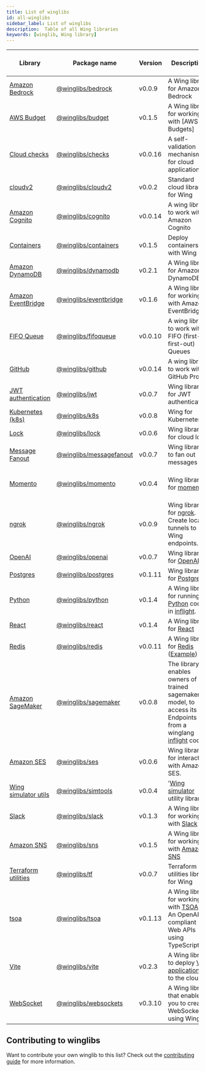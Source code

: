 ```yaml
---
title: List of winglibs
id: all-winglibs
sidebar_label: List of winglibs
description:  Table of all Wing libraries
keywords: [winglib, Wing library]
---
```


| Library  | Package name  | Version | Description  | Supported Wing platforms |
| -------- | ------- | ------- | ------- | ------- |
| [Amazon Bedrock](/docs/winglibs/winglibs/bedrock) | [@winglibs/bedrock](/docs/winglibs/winglibs/bedrock) |  v0.0.9 | A Wing library for Amazon Bedrock  | [sim](/docs/platforms/sim), [tf-aws](/docs/platforms/AWS/tf-aws) |
| [AWS Budget](/docs/winglibs/winglibs/budget) | [@winglibs/budget](/docs/winglibs/winglibs/budget) |  v0.1.5 | A Wing library for working with [AWS Budgets]  | [sim](/docs/platforms/sim), [tf-aws](/docs/platforms/AWS/tf-aws) |
| [Cloud checks](/docs/winglibs/winglibs/checks) | [@winglibs/checks](/docs/winglibs/winglibs/checks) |  v0.0.16 | A self-validation mechanism for cloud applications  | [*](/docs/platforms/platforms) |
| [cloudv2](/docs/winglibs/winglibs/cloudv2) | [@winglibs/cloudv2](/docs/winglibs/winglibs/cloudv2) |  v0.0.2 | Standard cloud library for Wing  | [sim](/docs/platforms/sim), [tf-aws](/docs/platforms/AWS/tf-aws) |
| [Amazon Cognito](/docs/winglibs/winglibs/cognito) | [@winglibs/cognito](/docs/winglibs/winglibs/cognito) |  v0.0.14 | A wing library to work with Amazon Cognito  | [sim](/docs/platforms/sim), [tf-aws](/docs/platforms/AWS/tf-aws) |
| [Containers](/docs/winglibs/winglibs/containers) | [@winglibs/containers](/docs/winglibs/winglibs/containers) |  v0.1.5 | Deploy containers with Wing  | [sim](/docs/platforms/sim), [tf-aws](/docs/platforms/AWS/tf-aws) |
| [Amazon DynamoDB](/docs/winglibs/winglibs/dynamodb) | [@winglibs/dynamodb](/docs/winglibs/winglibs/dynamodb) |  v0.2.1 | A Wing library for Amazon DynamoDB  | [sim](/docs/platforms/sim), [tf-aws](/docs/platforms/AWS/tf-aws) |
| [Amazon EventBridge](/docs/winglibs/winglibs/eventbridge) | [@winglibs/eventbridge](/docs/winglibs/winglibs/eventbridge) |  v0.1.6 | A Wing library for working with Amazon EventBridge  | [sim](/docs/platforms/sim), [tf-aws](/docs/platforms/AWS/tf-aws), [awscdk](/docs/platforms/AWS/awscdk) |
| [FIFO Queue](/docs/winglibs/winglibs/fifoqueue) | [@winglibs/fifoqueue](/docs/winglibs/winglibs/fifoqueue) |  v0.0.10 | A wing library to work with FIFO (first-in first-out) Queues  | [sim](/docs/platforms/sim), [tf-aws](/docs/platforms/AWS/tf-aws) |
| [GitHub](/docs/winglibs/winglibs/github) | [@winglibs/github](/docs/winglibs/winglibs/github) |  v0.0.14 | A wing library to work with GitHub Probot  | [*](/docs/platforms/platforms) |
| [JWT authentication](/docs/winglibs/winglibs/jwt) | [@winglibs/jwt](/docs/winglibs/winglibs/jwt) |  v0.0.7 | Wing library for JWT authentication  | [*](/docs/platforms/platforms) |
| [Kubernetes (k8s)](/docs/winglibs/winglibs/k8s) | [@winglibs/k8s](/docs/winglibs/winglibs/k8s) |  v0.0.8 | Wing for Kubernetes  | k8s |
| [Lock](/docs/winglibs/winglibs/lock) | [@winglibs/lock](/docs/winglibs/winglibs/lock) |  v0.0.6 | Wing library for cloud lock  | [*](/docs/platforms/platforms) |
| [Message Fanout](/docs/winglibs/winglibs/messagefanout) | [@winglibs/messagefanout](/docs/winglibs/winglibs/messagefanout) |  v0.0.7 | Wing library to fan out messages  | [sim](/docs/platforms/sim), [tf-aws](/docs/platforms/AWS/tf-aws) |
| [Momento](/docs/winglibs/winglibs/momento) | [@winglibs/momento](/docs/winglibs/winglibs/momento) |  v0.0.4 | Wing library for [momento](https://www.gomomento.com/)  | [sim](/docs/platforms/sim), [tf-aws](/docs/platforms/AWS/tf-aws), [tf-gcp](/docs/platforms/google-cloud/tf-gcp), [tf-azure](/docs/platforms/microsoft-azure/tf-azure) |
| [ngrok](/docs/winglibs/winglibs/ngrok) | [@winglibs/ngrok](/docs/winglibs/winglibs/ngrok) |  v0.0.9 | Wing library for [ngrok](https://ngrok.com/). Create local tunnels to Wing endpoints.  | [*](/docs/platforms/platforms) |
| [OpenAI](/docs/winglibs/winglibs/openai) | [@winglibs/openai](/docs/winglibs/winglibs/openai) |  v0.0.7 | Wing library for [OpenAI](https://openai.com/)  | [*](/docs/platforms/platforms) |
| [Postgres](/docs/winglibs/winglibs/postgres) | [@winglibs/postgres](/docs/winglibs/winglibs/postgres) |  v0.1.11 | Wing library for [Postgres](https://www.postgresql.org/)  | [sim](/docs/platforms/sim), [tf-aws](/docs/platforms/AWS/tf-aws) |
| [Python](/docs/winglibs/winglibs/python) | [@winglibs/python](/docs/winglibs/winglibs/python) |  v0.1.4 | A Wing library for running [Python](https://www.python.org/) code in [inflight](https://www.winglang.io/docs/concepts/inflights#inflight-code).  | [sim](/docs/platforms/sim), [tf-aws](/docs/platforms/AWS/tf-aws) |
| [React](/docs/winglibs/winglibs/react) | [@winglibs/react](/docs/winglibs/winglibs/react) |  v0.1.4 | A Wing library for [React](https://react.dev/)  | [sim](/docs/platforms/sim), [tf-aws](/docs/platforms/AWS/tf-aws) |
| [Redis](/docs/winglibs/winglibs/redis) | [@winglibs/redis](/docs/winglibs/winglibs/redis) |  v0.0.11 | A Wing library for [Redis](https://redis.io/) ([Example](https://www.winglang.io/docs/examples/redis)) | [sim](/docs/platforms/sim) |
| [Amazon SageMaker](/docs/winglibs/winglibs/sagemaker) | [@winglibs/sagemaker](/docs/winglibs/winglibs/sagemaker) |  v0.0.8 | The library enables owners of a trained sagemaker model, to access its Endpoints from a winglang [inflight](https://www.winglang.io/docs/concepts/inflights#inflight-code) code.  | [sim](/docs/platforms/sim), [tf-aws](/docs/platforms/AWS/tf-aws) |
| [Amazon SES](/docs/winglibs/winglibs/ses) | [@winglibs/ses](/docs/winglibs/winglibs/ses) |  v0.0.6 | Wing library for interacting with Amazon SES.  | [sim](/docs/platforms/sim), [tf-aws](/docs/platforms/AWS/tf-aws) |
| [Wing simulator utils](/docs/winglibs/winglibs/simtools) | [@winglibs/simtools](/docs/winglibs/winglibs/simtools) |  v0.0.4 | '[Wing simulator](https://www.winglang.io/docs/platforms/sim) utility library'  | [sim](/docs/platforms/sim) |
| [Slack](/docs/winglibs/winglibs/slack) | [@winglibs/slack](/docs/winglibs/winglibs/slack) |  v0.1.3 | A Wing library for working with [Slack](https://slack.com/)  | [sim](/docs/platforms/sim), [tf-aws](/docs/platforms/AWS/tf-aws) |
| [Amazon SNS](/docs/winglibs/winglibs/sns) | [@winglibs/sns](/docs/winglibs/winglibs/sns) |  v0.1.5 | A Wing library for working with [Amazon SNS](https://aws.amazon.com/sns/)  | [tf-aws](/docs/platforms/AWS/tf-aws), [awscdk](/docs/platforms/AWS/awscdk), [sim](/docs/platforms/sim) |
| [Terraform utilities](/docs/winglibs/winglibs/tf) | [@winglibs/tf](/docs/winglibs/winglibs/tf) |  v0.0.7 | Terraform utilities library for Wing  | [sim](/docs/platforms/sim), [tf-aws](/docs/platforms/AWS/tf-aws) |
| [tsoa](/docs/winglibs/winglibs/tsoa) | [@winglibs/tsoa](/docs/winglibs/winglibs/tsoa) |  v0.1.13 | A Wing library for working with [TSOA](https://tsoa-community.github.io/docs/) - An OpenAPI-compliant Web APIs using TypeScript.  | [sim](/docs/platforms/sim) |
| [Vite](/docs/winglibs/winglibs/vite) | [@winglibs/vite](/docs/winglibs/winglibs/vite) |  v0.2.3 | A Wing library to deploy [Vite applications](https://vitejs.dev/) to the cloud.  | [sim](/docs/platforms/sim), [tf-aws](/docs/platforms/AWS/tf-aws) |
| [WebSocket](/docs/winglibs/winglibs/websockets) | [@winglibs/websockets](/docs/winglibs/winglibs/websockets) |  v0.3.10 | A Wing library that enables you to create WebSockets using Wing.  | [sim](/docs/platforms/sim), [tf-aws](/docs/platforms/AWS/tf-aws), [awscdk](/docs/platforms/AWS/awscdk) |

## Contributing to winglibs

  Want to contribute your own winglib to this list? Check out the [contributing guide](https://github.com/winglang/winglibs?tab=readme-ov-file#how-do-i-add-a-new-library) for more information.

  